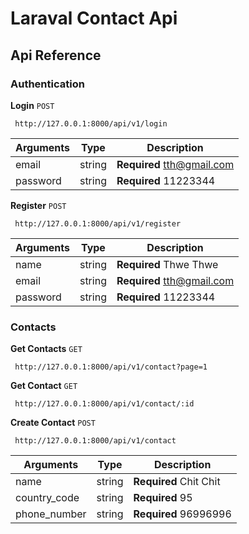 # Laraval Contact Api

## Api Reference

### Authentication

__Login__ `POST`

```
 http://127.0.0.1:8000/api/v1/login
```

Arguments  |  Type  |  Description
-----------|--------|-------------
email      | string | **Required** tth@gmail.com
password   | string | **Required** 11223344

__Register__ `POST`

```
 http://127.0.0.1:8000/api/v1/register
```

Arguments  |  Type  |  Description
-----------|--------|-------------
name      | string | **Required** Thwe Thwe
email      | string | **Required** tth@gmail.com
password   | string | **Required** 11223344  

### Contacts

__Get Contacts__ `GET`

```
 http://127.0.0.1:8000/api/v1/contact?page=1
```

__Get Contact__ `GET`

```
 http://127.0.0.1:8000/api/v1/contact/:id
```

__Create Contact__ `POST`

```
 http://127.0.0.1:8000/api/v1/contact
```

Arguments  |  Type  |  Description
-----------|--------|-------------
name      | string | **Required** Chit Chit
country_code      | string | **Required** 95
phone_number   | string | **Required** 96996996
